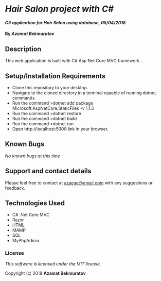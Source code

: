 # _Hair Salon project with C#_

#### _C# application for Hair Salon using database, 05/04/2018_

#### By _**Azamat Bekmuratov**_

## Description
This web application is built with C# Asp Net Core MVC framework. .

## Setup/Installation Requirements

* Clone this repository to your desktop.
* Navigate to the cloned directory in a terminal capable of running dotnet commands.
* Run the command >dotnet add package Microsoft.AspNetCore.StaticFiles -v 1.1.3
* Run the command >dotnet restore
* Run the command >dotnet build
* Run the command >dotnet run
* Open http://localhost:5000 link in your browser.

## Known Bugs

_No known bugs at this time_

## Support and contact details

Please feel free to contact at azaege@gmail.com with any suggestions or feedback.

## Technologies Used
* C# .Net Core MVC
* Razor
* HTML
* MAMP
* SQL
* MyPhpAdmin

### License

*This software is licensed under the MIT license.*

Copyright (c) 2018 **Azamat Bekmuratov**
